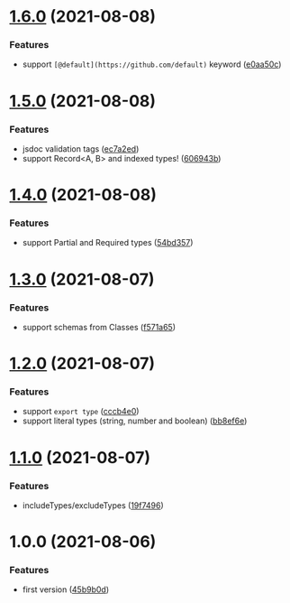 # [1.6.0](https://github.com/NaturalCycles/common-type/compare/v1.5.0...v1.6.0) (2021-08-08)


### Features

* support `[@default](https://github.com/default)` keyword ([e0aa50c](https://github.com/NaturalCycles/common-type/commit/e0aa50c7fdd9b938d205fa4e5fc1d440b4b66111))

# [1.5.0](https://github.com/NaturalCycles/common-type/compare/v1.4.0...v1.5.0) (2021-08-08)


### Features

* jsdoc validation tags ([ec7a2ed](https://github.com/NaturalCycles/common-type/commit/ec7a2edb6da86e3226d36d85adce422eb3666f52))
* support Record<A, B> and indexed types! ([606943b](https://github.com/NaturalCycles/common-type/commit/606943ba3534a32c477312ba0afbab3653fdf73f))

# [1.4.0](https://github.com/NaturalCycles/common-type/compare/v1.3.0...v1.4.0) (2021-08-08)


### Features

* support Partial and Required types ([54bd357](https://github.com/NaturalCycles/common-type/commit/54bd35737daac37037cff410f878940a5cc52e3a))

# [1.3.0](https://github.com/NaturalCycles/common-type/compare/v1.2.0...v1.3.0) (2021-08-07)


### Features

* support schemas from Classes ([f571a65](https://github.com/NaturalCycles/common-type/commit/f571a658ccded151bd9382492730c9441c2ef065))

# [1.2.0](https://github.com/NaturalCycles/common-type/compare/v1.1.0...v1.2.0) (2021-08-07)


### Features

* support `export type` ([cccb4e0](https://github.com/NaturalCycles/common-type/commit/cccb4e05192861634016a6a03fbdcd81b36ead3e))
* support literal types (string, number and boolean) ([bb8ef6e](https://github.com/NaturalCycles/common-type/commit/bb8ef6e050e40058ab40744dca4987f9f2775c1d))

# [1.1.0](https://github.com/NaturalCycles/common-type/compare/v1.0.0...v1.1.0) (2021-08-07)


### Features

* includeTypes/excludeTypes ([19f7496](https://github.com/NaturalCycles/common-type/commit/19f749647153c0d32689380010d6511ed1f7d437))

# 1.0.0 (2021-08-06)


### Features

* first version ([45b9b0d](https://github.com/NaturalCycles/common-type/commit/45b9b0d556e2f078bdb6351e737e8ccf9fa9bc8c))

